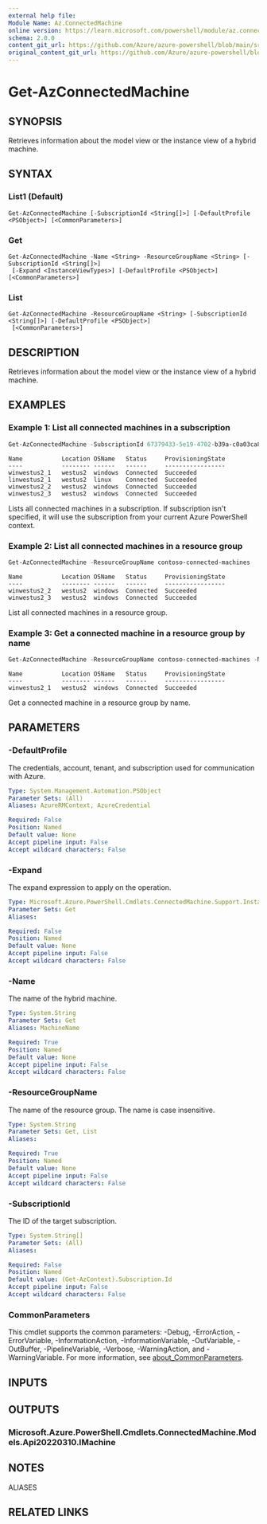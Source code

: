 ```yaml
---
external help file:
Module Name: Az.ConnectedMachine
online version: https://learn.microsoft.com/powershell/module/az.connectedmachine/get-azconnectedmachine
schema: 2.0.0
content_git_url: https://github.com/Azure/azure-powershell/blob/main/src/ConnectedMachine/help/Get-AzConnectedMachine.md
original_content_git_url: https://github.com/Azure/azure-powershell/blob/main/src/ConnectedMachine/help/Get-AzConnectedMachine.md
---
```


# Get-AzConnectedMachine

## SYNOPSIS
Retrieves information about the model view or the instance view of a hybrid machine.

## SYNTAX

### List1 (Default)
```
Get-AzConnectedMachine [-SubscriptionId <String[]>] [-DefaultProfile <PSObject>] [<CommonParameters>]
```

### Get
```
Get-AzConnectedMachine -Name <String> -ResourceGroupName <String> [-SubscriptionId <String[]>]
 [-Expand <InstanceViewTypes>] [-DefaultProfile <PSObject>] [<CommonParameters>]
```

### List
```
Get-AzConnectedMachine -ResourceGroupName <String> [-SubscriptionId <String[]>] [-DefaultProfile <PSObject>]
 [<CommonParameters>]
```

## DESCRIPTION
Retrieves information about the model view or the instance view of a hybrid machine.

## EXAMPLES

### Example 1: List all connected machines in a subscription
```powershell
Get-AzConnectedMachine -SubscriptionId 67379433-5e19-4702-b39a-c0a03ca8d20c
```

```output
Name           Location OSName   Status     ProvisioningState
----           -------- ------   ------     -----------------
winwestus2_1   westus2  windows  Connected  Succeeded
linwestus2_1   westus2  linux    Connected  Succeeded
winwestus2_2   westus2  windows  Connected  Succeeded
winwestus2_3   westus2  windows  Connected  Succeeded

```

Lists all connected machines in a subscription.
If subscription isn't specified, it will use the subscription from your current Azure PowerShell context.

### Example 2: List all connected machines in a resource group
```powershell
Get-AzConnectedMachine -ResourceGroupName contoso-connected-machines
```

```output
Name           Location OSName   Status     ProvisioningState
----           -------- ------   ------     -----------------
winwestus2_2   westus2  windows  Connected  Succeeded
winwestus2_3   westus2  windows  Connected  Succeeded
```

List all connected machines in a resource group.

### Example 3: Get a connected machine in a resource group by name
```powershell
Get-AzConnectedMachine -ResourceGroupName contoso-connected-machines -Name winwestus2_1
```

```output
Name           Location OSName   Status     ProvisioningState
----           -------- ------   ------     -----------------
winwestus2_1   westus2  windows  Connected  Succeeded
```

Get a connected machine in a resource group by name.

## PARAMETERS

### -DefaultProfile
The credentials, account, tenant, and subscription used for communication with Azure.

```yaml
Type: System.Management.Automation.PSObject
Parameter Sets: (All)
Aliases: AzureRMContext, AzureCredential

Required: False
Position: Named
Default value: None
Accept pipeline input: False
Accept wildcard characters: False
```

### -Expand
The expand expression to apply on the operation.

```yaml
Type: Microsoft.Azure.PowerShell.Cmdlets.ConnectedMachine.Support.InstanceViewTypes
Parameter Sets: Get
Aliases:

Required: False
Position: Named
Default value: None
Accept pipeline input: False
Accept wildcard characters: False
```

### -Name
The name of the hybrid machine.

```yaml
Type: System.String
Parameter Sets: Get
Aliases: MachineName

Required: True
Position: Named
Default value: None
Accept pipeline input: False
Accept wildcard characters: False
```

### -ResourceGroupName
The name of the resource group.
The name is case insensitive.

```yaml
Type: System.String
Parameter Sets: Get, List
Aliases:

Required: True
Position: Named
Default value: None
Accept pipeline input: False
Accept wildcard characters: False
```

### -SubscriptionId
The ID of the target subscription.

```yaml
Type: System.String[]
Parameter Sets: (All)
Aliases:

Required: False
Position: Named
Default value: (Get-AzContext).Subscription.Id
Accept pipeline input: False
Accept wildcard characters: False
```

### CommonParameters
This cmdlet supports the common parameters: -Debug, -ErrorAction, -ErrorVariable, -InformationAction, -InformationVariable, -OutVariable, -OutBuffer, -PipelineVariable, -Verbose, -WarningAction, and -WarningVariable. For more information, see [about_CommonParameters](http://go.microsoft.com/fwlink/?LinkID=113216).

## INPUTS

## OUTPUTS

### Microsoft.Azure.PowerShell.Cmdlets.ConnectedMachine.Models.Api20220310.IMachine

## NOTES

ALIASES

## RELATED LINKS

